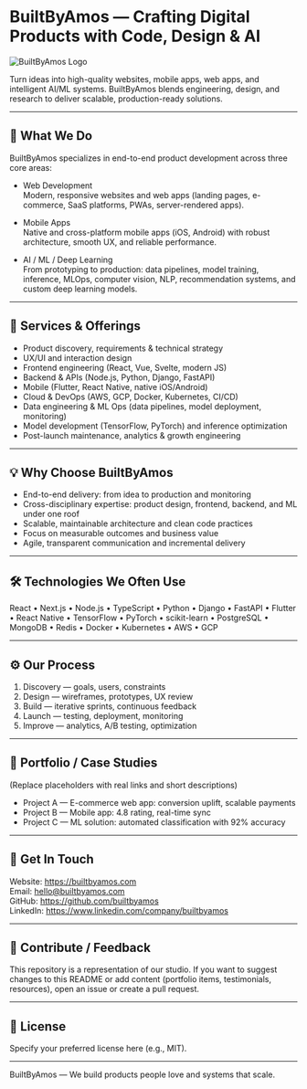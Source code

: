 # BuiltByAmos — Crafting Digital Products with Code, Design & AI

![BuiltByAmos Logo](./assets/logo.png)

Turn ideas into high-quality websites, mobile apps, web apps, and intelligent AI/ML systems. BuiltByAmos blends engineering, design, and research to deliver scalable, production-ready solutions.

---

## 🚀 What We Do
BuiltByAmos specializes in end-to-end product development across three core areas:

- Web Development  
  Modern, responsive websites and web apps (landing pages, e-commerce, SaaS platforms, PWAs, server-rendered apps).

- Mobile Apps  
  Native and cross-platform mobile apps (iOS, Android) with robust architecture, smooth UX, and reliable performance.

- AI / ML / Deep Learning  
  From prototyping to production: data pipelines, model training, inference, MLOps, computer vision, NLP, recommendation systems, and custom deep learning models.

---

## 🧩 Services & Offerings
- Product discovery, requirements & technical strategy
- UX/UI and interaction design
- Frontend engineering (React, Vue, Svelte, modern JS)
- Backend & APIs (Node.js, Python, Django, FastAPI)
- Mobile (Flutter, React Native, native iOS/Android)
- Cloud & DevOps (AWS, GCP, Docker, Kubernetes, CI/CD)
- Data engineering & ML Ops (data pipelines, model deployment, monitoring)
- Model development (TensorFlow, PyTorch) and inference optimization
- Post-launch maintenance, analytics & growth engineering

---

## 💡 Why Choose BuiltByAmos
- End-to-end delivery: from idea to production and monitoring  
- Cross-disciplinary expertise: product design, frontend, backend, and ML under one roof  
- Scalable, maintainable architecture and clean code practices  
- Focus on measurable outcomes and business value  
- Agile, transparent communication and incremental delivery

---

## 🛠️ Technologies We Often Use
React • Next.js • Node.js • TypeScript • Python • Django • FastAPI • Flutter • React Native • TensorFlow • PyTorch • scikit-learn • PostgreSQL • MongoDB • Redis • Docker • Kubernetes • AWS • GCP

---

## ⚙️ Our Process
1. Discovery — goals, users, constraints  
2. Design — wireframes, prototypes, UX review  
3. Build — iterative sprints, continuous feedback  
4. Launch — testing, deployment, monitoring  
5. Improve — analytics, A/B testing, optimization

---

## 📂 Portfolio / Case Studies
(Replace placeholders with real links and short descriptions)
- Project A — E-commerce web app: conversion uplift, scalable payments
- Project B — Mobile app: 4.8 rating, real-time sync
- Project C — ML solution: automated classification with 92% accuracy

---

## 🤝 Get In Touch
Website: https://builtbyamos.com  
Email: hello@builtbyamos.com  
GitHub: https://github.com/builtbyamos  
LinkedIn: https://www.linkedin.com/company/builtbyamos

---

## 📣 Contribute / Feedback
This repository is a representation of our studio. If you want to suggest changes to this README or add content (portfolio items, testimonials, resources), open an issue or create a pull request.

---

## 📝 License
Specify your preferred license here (e.g., MIT).  

---
BuiltByAmos — We build products people love and systems that scale.

